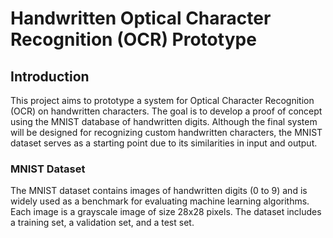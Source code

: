 # Handwritten Optical Character Recognition (OCR) Prototype
## Introduction
This project aims to prototype a system for Optical Character Recognition (OCR) on handwritten characters. The goal is to develop a proof of concept using the MNIST database of handwritten digits. Although the final system will be designed for recognizing custom handwritten characters, the MNIST dataset serves as a starting point due to its similarities in input and output.

### MNIST Dataset
The MNIST dataset contains images of handwritten digits (0 to 9) and is widely used as a benchmark for evaluating machine learning algorithms. Each image is a grayscale image of size 28x28 pixels. The dataset includes a training set, a validation set, and a test set.

